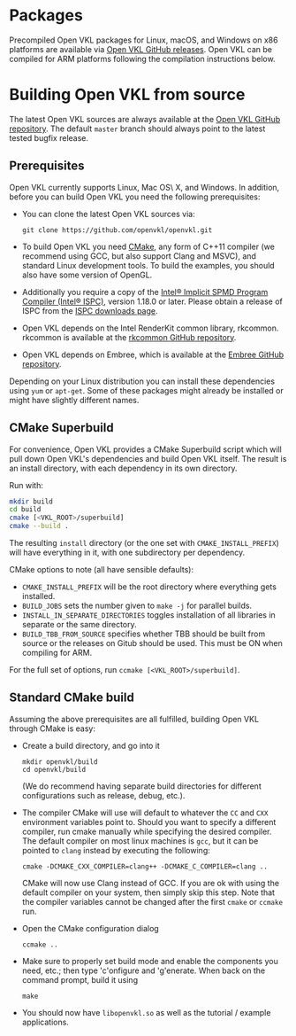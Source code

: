 Packages
========

Precompiled Open VKL packages for Linux, macOS, and Windows on x86 platforms
are available via
[Open VKL GitHub releases](https://github.com/openvkl/openvkl/releases).
Open VKL can be compiled for ARM platforms following the compilation
instructions below.

Building Open VKL from source
=============================

The latest Open VKL sources are always available at the [Open VKL GitHub
repository](http://github.com/OpenVKL/openvkl). The default `master` branch
should always point to the latest tested bugfix release.

Prerequisites
-------------

Open VKL currently supports Linux, Mac OS\ X, and Windows. In addition, before
you can build Open VKL you need the following prerequisites:

-   You can clone the latest Open VKL sources via:

        git clone https://github.com/openvkl/openvkl.git

-   To build Open VKL you need [CMake](http://www.cmake.org), any form of C++11
    compiler (we recommend using GCC, but also support Clang and MSVC), and
    standard Linux development tools. To build the examples, you should also
    have some version of OpenGL.

-   Additionally you require a copy of the [Intel® Implicit SPMD Program
    Compiler (Intel® ISPC)](http://ispc.github.io), version 1.18.0 or later.
    Please obtain a release of ISPC from the [ISPC downloads
    page](https://ispc.github.io/downloads.html).

-   Open VKL depends on the Intel RenderKit common library, rkcommon. rkcommon is
    available at the [rkcommon GitHub
    repository](https://github.com/ospray/rkcommon).

-   Open VKL depends on Embree, which is available at the [Embree GitHub
    repository](https://github.com/embree/embree).

Depending on your Linux distribution you can install these dependencies using
`yum` or `apt-get`. Some of these packages might already be installed or might
have slightly different names.

CMake Superbuild
----------------

For convenience, Open VKL provides a CMake Superbuild script which will pull
down Open VKL's dependencies and build Open VKL itself. The result is an install
directory, with each dependency in its own directory.

Run with:

```bash
mkdir build
cd build
cmake [<VKL_ROOT>/superbuild]
cmake --build .
```

The resulting `install` directory (or the one set with `CMAKE_INSTALL_PREFIX`)
will have everything in it, with one subdirectory per dependency.

CMake options to note (all have sensible defaults):

- `CMAKE_INSTALL_PREFIX` will be the root directory where everything gets
  installed.
- `BUILD_JOBS` sets the number given to `make -j` for parallel builds.
- `INSTALL_IN_SEPARATE_DIRECTORIES` toggles installation of all libraries in
  separate or the same directory.
- `BUILD_TBB_FROM_SOURCE` specifies whether TBB should be built from
   source or the releases on Gitub should be used. This must be ON
   when compiling for ARM.

For the full set of options, run `ccmake [<VKL_ROOT>/superbuild]`.

Standard CMake build
--------------------

Assuming the above prerequisites are all fulfilled, building Open VKL through
CMake is easy:

-   Create a build directory, and go into it

        mkdir openvkl/build
        cd openvkl/build

    (We do recommend having separate build directories for different
    configurations such as release, debug, etc.).

-   The compiler CMake will use will default to whatever the `CC` and
    `CXX` environment variables point to. Should you want to specify a
    different compiler, run cmake manually while specifying the desired
    compiler. The default compiler on most linux machines is `gcc`, but
    it can be pointed to `clang` instead by executing the following:

        cmake -DCMAKE_CXX_COMPILER=clang++ -DCMAKE_C_COMPILER=clang ..

    CMake will now use Clang instead of GCC. If you are ok with using
    the default compiler on your system, then simply skip this step.
    Note that the compiler variables cannot be changed after the first
    `cmake` or `ccmake` run.

-   Open the CMake configuration dialog

        ccmake ..

-   Make sure to properly set build mode and enable the components you
    need, etc.; then type 'c'onfigure and 'g'enerate. When back on the
    command prompt, build it using

        make

-   You should now have `libopenvkl.so` as well as the tutorial / example
    applications.
